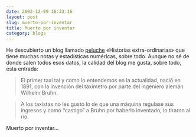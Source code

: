 ```yaml
---
date: 2003-12-09 16:33:16
layout: post
slug: muerto-por-inventar
title: Muerto por inventar
category: blogs
---
```


He descubierto un blog llamado [peluche](http://peluche.bitacoras.com/) «Historias extra-ordinarias» que tiene muchas notas y estadísticas numéricas, sobre todo. Aunque no sé de donde salen todos esos datos, la calidad del blog me gusta, sobre todo, esta entrada:

> El primer taxi tal y como lo entendemos en la actualidad, nació en 1891, con la invención del taxímetro por parte del ingeniero alemán Wilhelm Bruhn.

> A los taxistas no les gustó lo de que una máquina regulase sus ingresos y como “castigo” a Bruhn por haberlo inventado, lo tiraron al río.

Muerto por inventar…
